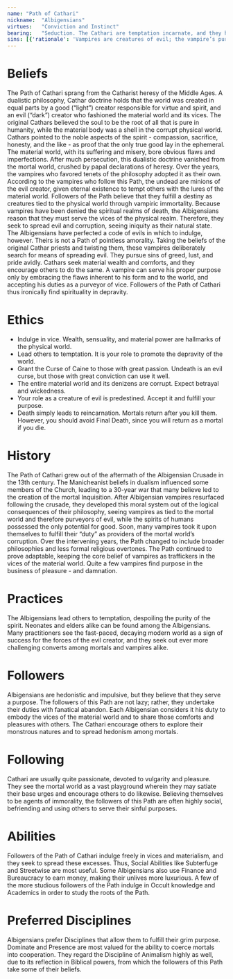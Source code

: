 ```yaml
---
name: "Path of Cathari"
nickname:  "Albigensians"
virtues:   "Conviction and Instinct"
bearing:   "Seduction. The Cathari are temptation incarnate, and they have an uncanny knack for knowing the desires of others. The bearing modifier affects rolls to tempt and seduce others."
sins: [{'rationale': 'Vampires are creatures of evil; the vampire’s purpose is to corrupt, not save.', 'moral-guideline': 'Encouraging others to exercise restraint', 'rating': 1}, {'rationale': 'Killing a mortal prevents his bringing about his own damnation.', 'moral-guideline': 'Arbitrary killing', 'rating': 2}, {'rationale': 'The material world is a place for the gratification of the flesh.', 'moral-guideline': 'Refraining from indulgence', 'rating': 3}, {'rationale': 'Promote physical pleasures, not altruistic achievements.', 'moral-guideline': 'Sacrificing gratification for someone else’s convenience', 'rating': 4}, {'rationale': 'Murder achieves no greater end; dead men cannot sully their souls.', 'moral-guideline': 'Impassioned killing', 'rating': 5}, {'rationale': 'Those of like purpose should fulfill that purpose, not quarrel among themselves.', 'moral-guideline': 'Acting against another Albigensian', 'rating': 6}, {'rationale': 'The Beast, as well as the higher self, must be indulged.', 'moral-guideline': 'Failing to ride the wave in frenzy', 'rating': 7}, {'rationale': 'The depraved can serve evil better as vampires; the virtuous can be overcome by the Curse.', 'moral-guideline': 'Failing to pass on the Curse to the passionately wicked or virtuous', 'rating': 8}, {'rationale': 'Use or be used.', 'moral-guideline': 'Showing trust', 'rating': 9}, {'rationale': 'One’s purpose is excess, not moderation.', 'moral-guideline': 'Exercising restraint', 'rating': 10}]
---
```


# Beliefs
The Path of Cathari sprang from the Catharist heresy of the Middle Ages. A dualistic philosophy, Cathar doctrine holds that the world was created in equal parts by a good (“light”) creator responsible for virtue and spirit, and an evil (“dark”) creator who fashioned the material world and its vices. The original Cathars believed the soul to be the root of all that is pure in humanity, while the material body was a shell in the corrupt physical world. Cathars pointed to the noble aspects of the spirit - compassion, sacrifice, honesty, and the like - as proof that the only true good lay in the ephemeral. The material world, with its suffering and misery, bore obvious flaws and imperfections. After much persecution, this dualistic doctrine vanished from the mortal world, crushed by papal declarations of heresy. Over the years, the vampires who favored tenets of the philosophy adopted it as their own.<br>According to the vampires who follow this Path, the undead are minions of the evil creator, given eternal existence to tempt others with the lures of the material world. Followers of the Path believe that they fulfill a destiny as creatures tied to the physical world through vampiric immortality. Because vampires have been denied the spiritual realms of death, the Albigensians reason that they must serve the vices of the physical realm. Therefore, they seek to spread evil and corruption, seeing iniquity as their natural state.<br>The Albigensians have perfected a code of evils in which to indulge, however. Theirs is not a Path of pointless amorality. Taking the beliefs of the original Cathar priests and twisting them, these vampires deliberately search for means of spreading evil. They pursue sins of greed, lust, and pride avidly. Cathars seek material wealth and comforts, and they encourage others to do the same. A vampire can serve his proper purpose only by embracing the flaws inherent to his form and to the world, and accepting his duties as a purveyor of vice. Followers of the Path of Cathari thus ironically find spirituality in depravity.

# Ethics
<ul><li>Indulge in vice. Wealth, sensuality, and material power are hallmarks of the physical world.</li><li>Lead others to temptation. It is your role to promote the depravity of the world.</li><li>Grant the Curse of Caine to those with great passion. Undeath is an evil curse, but those with great conviction can use it well.</li><li>The entire material world and its denizens are corrupt. Expect betrayal and wickedness.</li><li>Your role as a creature of evil is predestined. Accept it and fulfill your purpose.</li><li>Death simply leads to reincarnation. Mortals return after you kill them. However, you should avoid Final Death, since you will return as a mortal if you die.</li></ul>

# History
The Path of Cathari grew out of the aftermath of the Albigensian Crusade in the 13th century. The Manicheanist beliefs in dualism influenced some members of the Church, leading to a 30-year war that many believe led to the creation of the mortal Inquisition. After Albigensian vampires resurfaced following the crusade, they developed this moral system out of the logical consequences of their philosophy, seeing vampires as tied to the mortal world and therefore purveyors of evil, while the spirits of humans possessed the only potential for good. Soon, many vampires took it upon themselves to fulfill their “duty” as providers of the mortal world’s corruption. Over the intervening years, the Path changed to include broader philosophies and less formal religious overtones. The Path continued to prove adaptable, keeping the core belief of vampires as traffickers in the vices of the material world. Quite a few vampires find purpose in the business of pleasure - and damnation.

# Practices
The Albigensians lead others to temptation, despoiling the purity of the spirit. Neonates and elders alike can be found among the Albigensians. Many practitioners see the fast-paced, decaying modern world as a sign of success for the forces of the evil creator, and they seek out ever more challenging converts among mortals and vampires alike.

# Followers
Albigensians are hedonistic and impulsive, but they believe that they serve a purpose. The followers of this Path are not lazy; rather, they undertake their duties with fanatical abandon. Each Albigensian considers it his duty to embody the vices of the material world and to share those comforts and pleasures with others. The Cathari encourage others to explore their monstrous natures and to spread hedonism among mortals.

# Following
Cathari are usually quite passionate, devoted to vulgarity and pleasure. They see the mortal world as a vast playground wherein they may satiate their base urges and encourage others to do likewise. Believing themselves to be agents of immorality, the followers of this Path are often highly social, befriending and using others to serve their sinful purposes.

# Abilities
Followers of the Path of Cathari indulge freely in vices and materialism, and they seek to spread these excesses. Thus, Social Abilities like Subterfuge and Streetwise are most useful. Some Albigensians also use Finance and Bureaucracy to earn money, making their unlives more luxurious. A few of the more studious followers of the Path indulge in Occult knowledge and Academics in order to study the roots of the Path.

# Preferred Disciplines
Albigensians prefer Disciplines that allow them to fulfill their grim purpose. Dominate and Presence are most valued for the ability to coerce mortals into cooperation. They regard the Discipline of Animalism highly as well, due to its reflection in Biblical powers, from which the followers of this Path take some of their beliefs.
